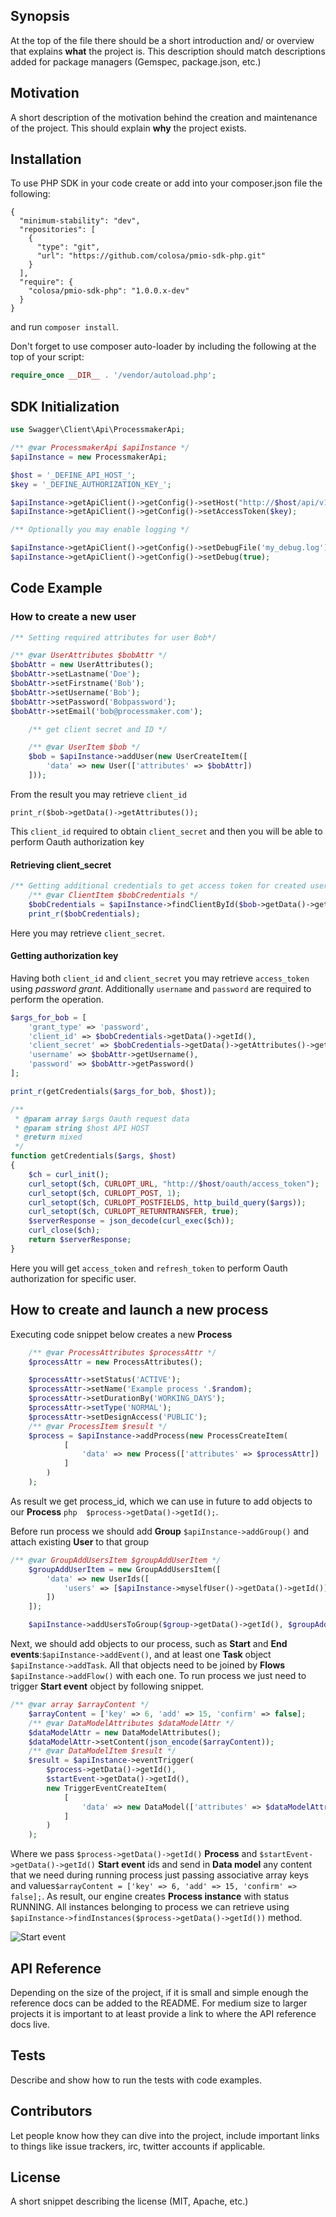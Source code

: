 ## Synopsis

At the top of the file there should be a short introduction and/ or overview that explains **what** the project is. This description should match descriptions added for package managers (Gemspec, package.json, etc.)

## Motivation

A short description of the motivation behind the creation and maintenance of the project. This should explain **why** the project exists.

## Installation

To use PHP SDK in your code create or add into your composer.json file the following:
 
```
{
  "minimum-stability": "dev",
  "repositories": [
    {
      "type": "git",
      "url": "https://github.com/colosa/pmio-sdk-php.git"
    }
  ],
  "require": {
    "colosa/pmio-sdk-php": "1.0.0.x-dev"
  }
}
```

and run `composer install`.

Don't forget to use composer auto-loader by including the following at the top of your script:
```php
require_once __DIR__ . '/vendor/autoload.php';
```

## SDK Initialization

```php
use Swagger\Client\Api\ProcessmakerApi;

/** @var ProcessmakerApi $apiInstance */
$apiInstance = new ProcessmakerApi;

$host = '_DEFINE_API_HOST_';
$key = '_DEFINE_AUTHORIZATION_KEY_';

$apiInstance->getApiClient()->getConfig()->setHost("http://$host/api/v1");
$apiInstance->getApiClient()->getConfig()->setAccessToken($key);

/** Optionally you may enable logging */

$apiInstance->getApiClient()->getConfig()->setDebugFile('my_debug.log');
$apiInstance->getApiClient()->getConfig()->setDebug(true);
```

## Code Example

### How to create a new user

```php
/** Setting required attributes for user Bob*/

/** @var UserAttributes $bobAttr */
$bobAttr = new UserAttributes();
$bobAttr->setLastname('Doe');
$bobAttr->setFirstname('Bob');
$bobAttr->setUsername('Bob');
$bobAttr->setPassword('Bobpassword');
$bobAttr->setEmail('bob@processmaker.com');

    /** get client secret and ID */

    /** @var UserItem $bob */
    $bob = $apiInstance->addUser(new UserCreateItem([
        'data' => new User(['attributes' => $bobAttr])
    ]));
```

From the result you may retrieve `client_id` 

`print_r($bob->getData()->getAttributes());`

This `client_id` required to obtain `client_secret` and then you will be able to perform Oauth authorization key

#### Retrieving client_secret

```php
/** Getting additional credentials to get access token for created users */
    /** @var ClientItem $bobCredentials */
    $bobCredentials = $apiInstance->findClientById($bob->getData()->getId(), $bob->getData()->getAttributes()->getClients()[0]);
    print_r($bobCredentials);
```

Here you may retrieve `client_secret`.

#### Getting authorization key

Having both `client_id` and `client_secret` you may retrieve `access_token` using *password grant*.
Additionally `username` and `password` are required to perform the operation.

```php
$args_for_bob = [
    'grant_type' => 'password',
    'client_id' => $bobCredentials->getData()->getId(),
    'client_secret' => $bobCredentials->getData()->getAttributes()->getSecret(),
    'username' => $bobAttr->getUsername(),
    'password' => $bobAttr->getPassword()
];

print_r(getCredentials($args_for_bob, $host));

/**
 * @param array $args Oauth request data
 * @param string $host API HOST
 * @return mixed
 */
function getCredentials($args, $host)
{
    $ch = curl_init();
    curl_setopt($ch, CURLOPT_URL, "http://$host/oauth/access_token");
    curl_setopt($ch, CURLOPT_POST, 1);
    curl_setopt($ch, CURLOPT_POSTFIELDS, http_build_query($args));
    curl_setopt($ch, CURLOPT_RETURNTRANSFER, true);
    $serverResponse = json_decode(curl_exec($ch));
    curl_close($ch);
    return $serverResponse;
}

```

Here you will get `access_token` and `refresh_token` to perform Oauth authorization for specific user.

## How to create and launch a new process

Executing code snippet below creates a new **Process**

```php
    /** @var ProcessAttributes $processAttr */
    $processAttr = new ProcessAttributes();

    $processAttr->setStatus('ACTIVE');
    $processAttr->setName('Example process '.$random);
    $processAttr->setDurationBy('WORKING_DAYS');
    $processAttr->setType('NORMAL');
    $processAttr->setDesignAccess('PUBLIC');
    /** @var ProcessItem $result */
    $process = $apiInstance->addProcess(new ProcessCreateItem(
            [
                'data' => new Process(['attributes' => $processAttr])
            ]
        )
    );
```

As result we get process_id, which we can use in future to add objects to our **Process** ``php  $process->getData()->getId();``.

Before run process we should add **Group** ``$apiInstance->addGroup()`` and attach existing **User** to that group
````php
/** @var GroupAddUsersItem $groupAddUserItem */
    $groupAddUserItem = new GroupAddUsersItem([
        'data' => new UserIds([
            'users' => [$apiInstance->myselfUser()->getData()->getId()]
        ])
    ]);

    $apiInstance->addUsersToGroup($group->getData()->getId(), $groupAddUserItem);
````

Next, we should add objects to our process,  such as **Start**  and **End events**:``$apiInstance->addEvent()``, and at least one  **Task** object ``$apiInstance->addTask``.
 All that objects need to be joined by **Flows** ``$apiInstance->addFlow()`` with each one.
To run process we just need to trigger **Start event** object by following snippet.

 ````php
 /** @var array $arrayContent */
     $arrayContent = ['key' => 6, 'add' => 15, 'confirm' => false];
     /** @var DataModelAttributes $dataModelAttr */
     $dataModelAttr = new DataModelAttributes();
     $dataModelAttr->setContent(json_encode($arrayContent));
     /** @var DataModelItem $result */
     $result = $apiInstance->eventTrigger(
         $process->getData()->getId(),
         $startEvent->getData()->getId(),
         new TriggerEventCreateItem(
             [
                 'data' => new DataModel(['attributes' => $dataModelAttr])
             ]
         )
     );
 ````

Where we pass ``$process->getData()->getId()`` **Process** and ``$startEvent->getData()->getId()`` **Start event** ids and send in **Data model** any content that we need during running process just passing associative array keys and values``$arrayContent = ['key' => 6, 'add' => 15, 'confirm' => false];``.
As result, our engine creates **Process instance** with status RUNNING.
 All instances belonging to process we can retrieve using ``$apiInstance->findInstances($process->getData()->getId())`` method.


![Start event](php-sdk-usage/images/start_event.png "Start event")









## API Reference

Depending on the size of the project, if it is small and simple enough the reference docs can be added to the README. For medium size to larger projects it is important to at least provide a link to where the API reference docs live.

## Tests

Describe and show how to run the tests with code examples.

## Contributors

Let people know how they can dive into the project, include important links to things like issue trackers, irc, twitter accounts if applicable.

## License

A short snippet describing the license (MIT, Apache, etc.)